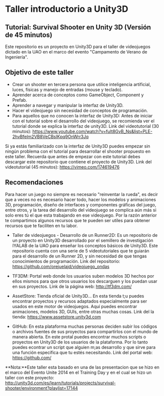 # Taller introductorio a Unity3D
## Tutorial: Survival Shooter en Unity 3D (Versión de 45 minutos)


Este repositorio es un proyecto en Unity3D para el taller de videojuegos dictado en la UAO en el marco del evento "Campamento de Verano de Ingeniería".

## Objetivo de este taller

* Crear un shooter en tercera persona que utilice inteligencia artificial, luces, físicas y manejo de entradas (mouse y teclado).
* Aprender acerca de conceptos como GameObject, Component y Prefab.
* Aprender a navegar y manipular la interfaz de Unity3D.
* Hacer el videojuego sin necesidad de conceptos de programación.
* Para aquellos que no conocen la interfaz de Unity3D: Antes de iniciar con el tutorial sobre el desarrollo del videojuego, se recomienda ver el tutorial donde se explica la interfaz de unity3D. Link del videotutorial (30 minutos): https://www.youtube.com/watch?v=fult8GvB_Ns&list=PLE-2hvBfelm2VB8VeCBsIKpq9OnWrr3Jq 

Si ya estás familiarizado con la interfaz de Unity3D puedes empezar sin ningún problema con el tutorial para desarrollar el shooter propuesto en este taller. Recuerda que antes de empezar con este tutorial debes descargar este repositorio que contiene el proyecto de Unity3D. Link del videotutorial (45 minutos): https://vimeo.com/174619476

## Recomendaciones

Para hacer un juego no siempre es necesario "reinventar la rueda", es decir que a veces no es necesario hacer todo, hacer los modelos y animaciones 3D, programación, diseño de interfaces y componentes gráficas del juego, entre otros, y la tarea del desarrollo del videojuego se complica aún más si solo eres tú el que esta trabajando en ese videojuego. Por la razón anterior te compartimos algunos recursos que te pueden ser utiles para obtener recursos que te faciliten en tu labor.

* Taller de videojuegos - Desarrollo de un Runner2D: Es un repositorio de un proyecto en Unity3D desarrollado por el semillero de investigación IYALAB de la UAO para enseñar los conceptos básicos de Unity3D. Este repositorio cuenta con una serie de 5 videotutoriales que te guiarán para el desarrollo de un Runner 2D, y sin necesidad de que tengas conocimientos de programación. Link del repositorio: https://github.com/orejuelajd/videojuego_ondas

* TF3DM: Portal web donde los usuarios suben modelos 3D hechos por ellos mismos para que otros usuarios los descarguen y los puedan usar en sus proyectos. Link de la página web: http://tf3dm.com/

* AssetStore: Tienda oficial de Unity3D... En esta tienda t;u puedes encontrar proyectos y recursos adaptados especialmente para ser usados en este motor de videojuegos. Aquí puedes encontrar animaciones, modelos 3D, GUIs, entre otras muchas cosas. Link del la tienda: https://www.assetstore.unity3d.com

* GitHub: En esta plataforma muchas personas deciden subir los códigos o archivos fuentes de sus proyectos para compartirlos con el mundo de manera abierta. En este protal puedes encontrar muchos scripts o proyectos en Unity3D de los usuarios de la plataforma. Por lo tanto puedes econtrar un script que alguien m;as desarrollo y que sirve para una función especifica que tu estés necesitando. Link del portal web: https://github.com/

**Nota:**Este taller esta basado en una de las presentacion que se hizo en el marco del Evento Unite 2014 en el Training Day y en el cual se hizo un taller con este proyecto: http://unity3d.com/es/learn/tutorials/projects/survival-shooter/environment?playlist=17144